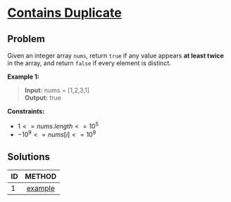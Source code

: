# [Contains Duplicate](https://leetcode.com/problems/contains-duplicate/)

## Problem
<!-- Explanation of problem. -->
Given an integer array `nums`, return `true` if any value appears **at least twice** in the array, and return `false` if every element is distinct.

**Example 1:**
<!-- An example of problem. -->

>**Input:** nums = \[1,2,3,1\] </br> <!-- Input example. -->
**Output:** true </br> <!-- Output example. -->

**Constraints:**
<!-- Constraints of problem. -->
- $1 <= nums.length <= 10^5$
- $-10^9 <= nums[i] <= 10^9$

## Solutions
<!-- Solutions of problem and their links. -->

| ID  |         METHOD         |
| :-- | :--------------------: |
| 1   | [example](1-answer.md) |
